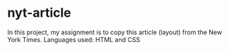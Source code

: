 # nyt-article

In this project, my assignment is to copy this article (layout) from the New York Times.
Languages used: HTML and CSS



